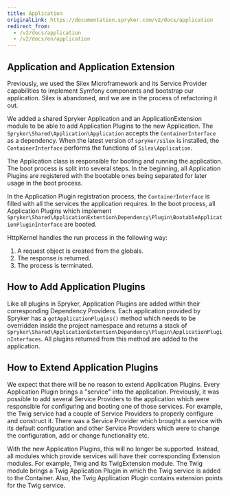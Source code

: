 ```yaml
---
title: Application
originalLink: https://documentation.spryker.com/v2/docs/application
redirect_from:
  - /v2/docs/application
  - /v2/docs/en/application
---
```


## Application and Application Extension
Previously, we used the Silex Microframework and its Service Provider capabilities to implement Symfony components and bootstrap our application. Silex is abandoned, and we are in the process of refactoring it out.

We added a shared Spryker Application and an ApplicationExtension module to be able to add Application Plugins to the new Application. The `Spryker\Shared\Application\Application` accepts the `ContainerInterface` as a dependency. When the latest version of `spryker/silex` is installed, the `ContainerInterface` performs the functions of `Silex\Application`.

The Application class is responsible for booting and running the application. The boot process is split into several steps. In the beginning, all Application Plugins are registered with the bootable ones being separated for later usage in the boot process.

In the Application Plugin registration process, the `ContainerInterface` is filled with all the services the application requires. In the boot process, all Application Plugins which implement `Spryker\Shared\ApplicationExtention\Dependency\Plugin\BootableApplicationPluginInterface` are booted.

HttpKernel handles the run process in the following way:

1. A request object is created from the globals.
2. The response is returned.
3. The process is terminated.

## How to Add Application Plugins
Like all plugins in Spryker,  Application Plugins are added within their corresponding Dependency Providers. Each application provided by Spryker has a `getApplicationPlugins()` method which needs to be overridden inside the project namespace and returns a stack of `Spryker\Shared\ApplicationExtention\Dependency\Plugin\ApplicationPluginInterfaces`. All plugins returned from this method are added to the application.

## How to Extend Application Plugins
We expect that there will be no reason to extend Application Plugins. Every Application Plugin brings a "service" into the application. Previously, it was possible to add several Service Providers to the application which were responsible for configuring and booting one of those services. For example, the Twig service had a couple of Service Providers to properly configure and construct it. There was a Service Provider which brought a service with its default configuration and other Service Providers which were to change the configuration, add or change functionality etc.

With the new Application Plugins, this will no longer be supported. Instead, all modules which provide services will have their corresponding Extension modules. For example, Twig and its TwigExtension module. The Twig module brings a Twig Application Plugin in which the Twig service is added to the Container. Also, the Twig Application Plugin contains extension points for the Twig service.

<!--Last review date: Feb 19, 2019by Rene Klatt, Andrii Tserkovnyi-->
